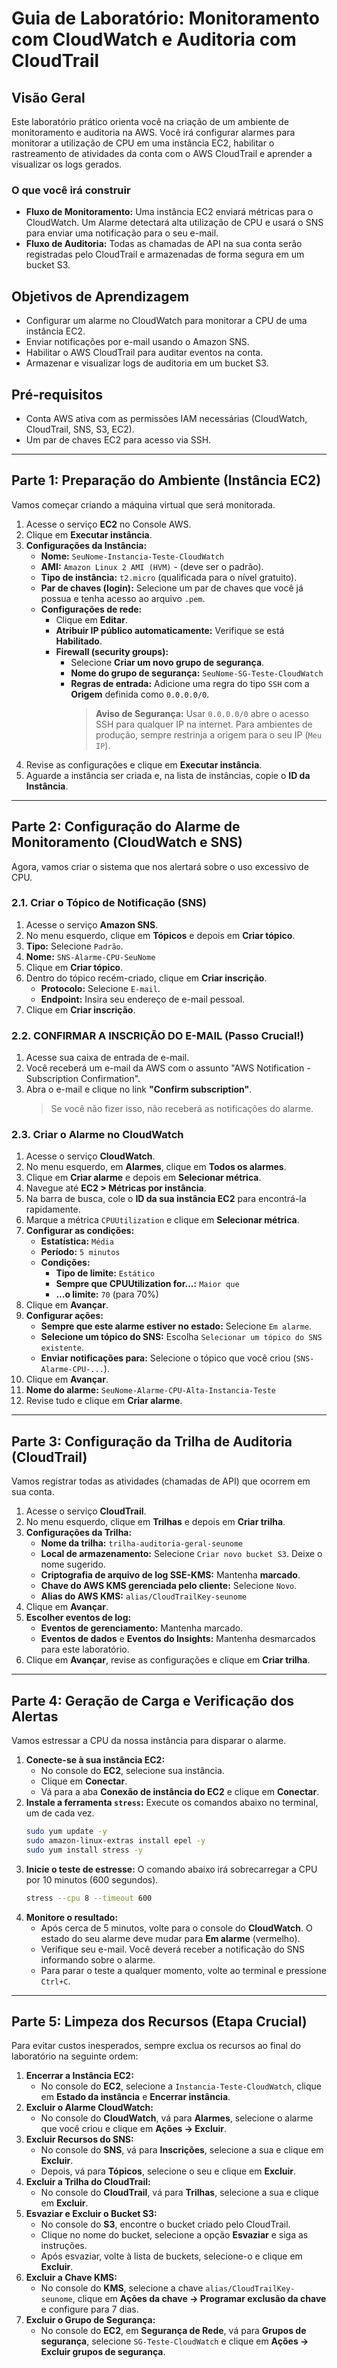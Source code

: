 # Guia de Laboratório: Monitoramento com CloudWatch e Auditoria com CloudTrail

## Visão Geral

Este laboratório prático orienta você na criação de um ambiente de monitoramento e auditoria na AWS. Você irá configurar alarmes para monitorar a utilização de CPU em uma instância EC2, habilitar o rastreamento de atividades da conta com o AWS CloudTrail e aprender a visualizar os logs gerados.

### O que você irá construir

  * **Fluxo de Monitoramento:** Uma instância EC2 enviará métricas para o CloudWatch. Um Alarme detectará alta utilização de CPU e usará o SNS para enviar uma notificação para o seu e-mail.
  * **Fluxo de Auditoria:** Todas as chamadas de API na sua conta serão registradas pelo CloudTrail e armazenadas de forma segura em um bucket S3.

## Objetivos de Aprendizagem

  * Configurar um alarme no CloudWatch para monitorar a CPU de uma instância EC2.
  * Enviar notificações por e-mail usando o Amazon SNS.
  * Habilitar o AWS CloudTrail para auditar eventos na conta.
  * Armazenar e visualizar logs de auditoria em um bucket S3.

## Pré-requisitos

  * Conta AWS ativa com as permissões IAM necessárias (CloudWatch, CloudTrail, SNS, S3, EC2).
  * Um par de chaves EC2 para acesso via SSH.

-----

## Parte 1: Preparação do Ambiente (Instância EC2)

Vamos começar criando a máquina virtual que será monitorada.

1.  Acesse o serviço **EC2** no Console AWS.
2.  Clique em **Executar instância**.
3.  **Configurações da Instância:**
      * **Nome:** `SeuNome-Instancia-Teste-CloudWatch`
      * **AMI:** `Amazon Linux 2 AMI (HVM)` - (deve ser o padrão).
      * **Tipo de instância:** `t2.micro` (qualificada para o nível gratuito).
      * **Par de chaves (login):** Selecione um par de chaves que você já possua e tenha acesso ao arquivo `.pem`.
      * **Configurações de rede:**
          * Clique em **Editar**.
          * **Atribuir IP público automaticamente:** Verifique se está **Habilitado**.
          * **Firewall (security groups):**
              * Selecione **Criar um novo grupo de segurança**.
              * **Nome do grupo de segurança:** `SeuNome-SG-Teste-CloudWatch`
              * **Regras de entrada:** Adicione uma regra do tipo `SSH` com a **Origem** definida como `0.0.0.0/0`.
                > **Aviso de Segurança:** Usar `0.0.0.0/0` abre o acesso SSH para qualquer IP na internet. Para ambientes de produção, sempre restrinja a origem para o seu IP (`Meu IP`).
4.  Revise as configurações e clique em **Executar instância**.
5.  Aguarde a instância ser criada e, na lista de instâncias, copie o **ID da Instância**.

-----

## Parte 2: Configuração do Alarme de Monitoramento (CloudWatch e SNS)

Agora, vamos criar o sistema que nos alertará sobre o uso excessivo de CPU.

### 2.1. Criar o Tópico de Notificação (SNS)

1.  Acesse o serviço **Amazon SNS**.
2.  No menu esquerdo, clique em **Tópicos** e depois em **Criar tópico**.
3.  **Tipo:** Selecione `Padrão`.
4.  **Nome:** `SNS-Alarme-CPU-SeuNome`
5.  Clique em **Criar tópico**.
6.  Dentro do tópico recém-criado, clique em **Criar inscrição**.
      * **Protocolo:** Selecione `E-mail`.
      * **Endpoint:** Insira seu endereço de e-mail pessoal.
7.  Clique em **Criar inscrição**.

### 2.2. CONFIRMAR A INSCRIÇÃO DO E-MAIL (Passo Crucial\!)

1.  Acesse sua caixa de entrada de e-mail.
2.  Você receberá um e-mail da AWS com o assunto "AWS Notification - Subscription Confirmation".
3.  Abra o e-mail e clique no link **"Confirm subscription"**.
    > Se você não fizer isso, não receberá as notificações do alarme.

### 2.3. Criar o Alarme no CloudWatch

1.  Acesse o serviço **CloudWatch**.
2.  No menu esquerdo, em **Alarmes**, clique em **Todos os alarmes**.
3.  Clique em **Criar alarme** e depois em **Selecionar métrica**.
4.  Navegue até **EC2 \> Métricas por instância**.
5.  Na barra de busca, cole o **ID da sua instância EC2** para encontrá-la rapidamente.
6.  Marque a métrica `CPUUtilization` e clique em **Selecionar métrica**.
7.  **Configurar as condições:**
      * **Estatística:** `Média`
      * **Período:** `5 minutos`
      * **Condições:**
          * **Tipo de limite:** `Estático`
          * **Sempre que CPUUtilization for...:** `Maior que`
          * **...o limite:** `70` (para 70%)
8.  Clique em **Avançar**.
9.  **Configurar ações:**
      * **Sempre que este alarme estiver no estado:** Selecione `Em alarme`.
      * **Selecione um tópico do SNS:** Escolha `Selecionar um tópico do SNS existente`.
      * **Enviar notificações para:** Selecione o tópico que você criou (`SNS-Alarme-CPU-...`).
10. Clique em **Avançar**.
11. **Nome do alarme:** `SeuNome-Alarme-CPU-Alta-Instancia-Teste`
12. Revise tudo e clique em **Criar alarme**.

-----

## Parte 3: Configuração da Trilha de Auditoria (CloudTrail)

Vamos registrar todas as atividades (chamadas de API) que ocorrem em sua conta.

1.  Acesse o serviço **CloudTrail**.
2.  No menu esquerdo, clique em **Trilhas** e depois em **Criar trilha**.
3.  **Configurações da Trilha:**
      * **Nome da trilha:** `trilha-auditoria-geral-seunome`
      * **Local de armazenamento:** Selecione `Criar novo bucket S3`. Deixe o nome sugerido.
      * **Criptografia de arquivo de log SSE-KMS:** Mantenha **marcado**.
      * **Chave do AWS KMS gerenciada pelo cliente:** Selecione `Novo`.
      * **Alias do AWS KMS:** `alias/CloudTrailKey-seunome`
4.  Clique em **Avançar**.
5.  **Escolher eventos de log:**
      * **Eventos de gerenciamento:** Mantenha marcado.
      * **Eventos de dados** e **Eventos do Insights:** Mantenha desmarcados para este laboratório.
6.  Clique em **Avançar**, revise as configurações e clique em **Criar trilha**.

-----

## Parte 4: Geração de Carga e Verificação dos Alertas

Vamos estressar a CPU da nossa instância para disparar o alarme.

1.  **Conecte-se à sua instância EC2:**
      * No console do **EC2**, selecione sua instância.
      * Clique em **Conectar**.
      * Vá para a aba **Conexão de instância do EC2** e clique em **Conectar**.
2.  **Instale a ferramenta `stress`:** Execute os comandos abaixo no terminal, um de cada vez.
    ```bash
    sudo yum update -y
    sudo amazon-linux-extras install epel -y
    sudo yum install stress -y
    ```
3.  **Inicie o teste de estresse:** O comando abaixo irá sobrecarregar a CPU por 10 minutos (600 segundos).
    ```bash
    stress --cpu 8 --timeout 600
    ```
4.  **Monitore o resultado:**
      * Após cerca de 5 minutos, volte para o console do **CloudWatch**. O estado do seu alarme deve mudar para **Em alarme** (vermelho).
      * Verifique seu e-mail. Você deverá receber a notificação do SNS informando sobre o alarme.
      * Para parar o teste a qualquer momento, volte ao terminal e pressione `Ctrl+C`.

-----

## Parte 5: Limpeza dos Recursos (Etapa Crucial)

Para evitar custos inesperados, sempre exclua os recursos ao final do laboratório na seguinte ordem:

1.  **Encerrar a Instância EC2:**
      * No console do **EC2**, selecione a `Instancia-Teste-CloudWatch`, clique em **Estado da instância** e **Encerrar instância**.
2.  **Excluir o Alarme CloudWatch:**
      * No console do **CloudWatch**, vá para **Alarmes**, selecione o alarme que você criou e clique em **Ações -\> Excluir**.
3.  **Excluir Recursos do SNS:**
      * No console do **SNS**, vá para **Inscrições**, selecione a sua e clique em **Excluir**.
      * Depois, vá para **Tópicos**, selecione o seu e clique em **Excluir**.
4.  **Excluir a Trilha do CloudTrail:**
      * No console do **CloudTrail**, vá para **Trilhas**, selecione a sua e clique em **Excluir**.
5.  **Esvaziar e Excluir o Bucket S3:**
      * No console do **S3**, encontre o bucket criado pelo CloudTrail.
      * Clique no nome do bucket, selecione a opção **Esvaziar** e siga as instruções.
      * Após esvaziar, volte à lista de buckets, selecione-o e clique em **Excluir**.
6.  **Excluir a Chave KMS:**
      * No console do **KMS**, selecione a chave `alias/CloudTrailKey-seunome`, clique em **Ações da chave -\> Programar exclusão da chave** e configure para 7 dias.
7.  **Excluir o Grupo de Segurança:**
      * No console do **EC2**, em **Segurança de Rede**, vá para **Grupos de segurança**, selecione `SG-Teste-CloudWatch` e clique em **Ações -\> Excluir grupos de segurança**.
